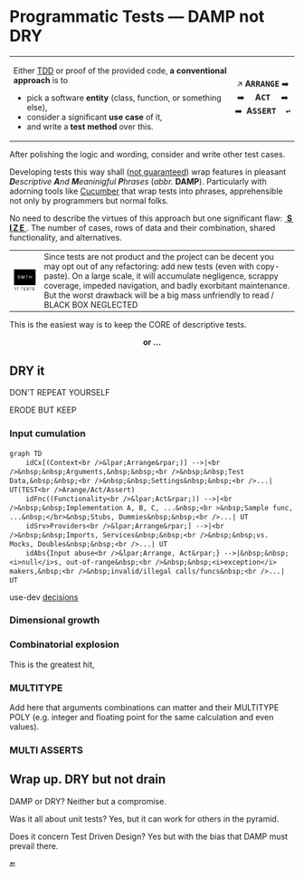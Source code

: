 # Programmatic Tests &mdash; DAMP not DRY

<table><tr><td><p>Either <a href="../../asDrive">TDD</a> or proof of the provided code, <b>a conventional approach</b> is to</p>
    <ul>
        <li>pick a software <b>entity</b> (class, function, or something else),</li>
        <li>consider a significant <b>use case</b> of it,</li>
        <li>and write a <b>test method</b> over this.</li>
    </ul>
</td><td><p align="center">
↗️&nbsp;<b>A<samp>RRANGE</samp></b>&nbsp;➡️ <br />➡️&nbsp;&nbsp;&nbsp;&nbsp;&nbsp;<b>A<samp>CT</samp></b>&nbsp;&nbsp;&nbsp;&nbsp;&nbsp;➡️ <br />➡️&nbsp;&nbsp;<b>A<samp>SSERT&nbsp;&nbsp;↩️</samp></b>
</p></td></tr></table>

After polishing the logic and wording, consider and write other test cases. 

Developing tests this way shall (<ins>not guaranteed</ins>) wrap features in pleasant _<b>D</b>escriptive <b>A</b>nd <b>M</b>eaninigful <b>P</b>hrases_ (_abbr._ <b>DAMP</b>). Particularly with adorning tools like [Cucumber](https://cucumber.io/docs/guides/10-minute-tutorial/?lang=java#write-a-scenario) that wrap tests into phrases, apprehensible not only by programmers but normal folks.

No need to describe the virtues of this approach but one significant flaw: <ins>&nbsp;<b>S&thinsp;I&thinsp;Z&thinsp;E</b>&nbsp;</ins>. The number of cases, rows of data and their combination, shared functionality, and alternatives.

<table><tr><td><picture><img alt="&nbsp;Black box of test (not of tested code)" src="../../../../_rsc/_img/memes/ItTestsSmth.jpg" /></picture>    
</td><td>
Since tests are not product and the project can be decent you may opt out of any refactoring: add new tests (even with copy-paste). On a large scale, it will accumulate negligence, scrappy coverage, impeded navigation, and badly exorbitant maintenance. 
But the worst drawback will be a big mass unfriendly to read / BLACK BOX NEGLECTED    
</td></tr></table>

This is the easiest way is to keep the CORE of descriptive tests.

<p align="center"><b>or&nbsp;...</b></p>

## DRY it

DON'T REPEAT YOURSELF

ERODE BUT KEEP

### Input cumulation

```mermaid
graph TD
    idCx[(Context<br />&lpar;Arrange&rpar;)] -->|<br />&nbsp;&nbsp;Arguments,&nbsp;&nbsp;<br />&nbsp;&nbsp;Test Data,&nbsp;&nbsp;<br />&nbsp;&nbsp;Settings&nbsp;&nbsp;<br />...| UT(TEST<br />Arange/Act/Assert)
    idFnc((Functionality<br />&lpar;Act&rpar;)) -->|<br />&nbsp;&nbsp;Implementation A, B, C, ...&nbsp;<br >&nbsp;Sample func, ...&nbsp;</br>&nbsp;Stubs, Dummies&nbsp;&nbsp;<br />...| UT
    idSrv>Providers<br />&lpar;Arrange&rpar;] -->|<br />&nbsp;&nbsp;Imports, Services&nbsp;&nbsp;<br />&nbsp;&nbsp;vs. Mocks, Doubles&nbsp;&nbsp;<br />...| UT
    idAbs{Input abuse<br />&lpar;Arrange, Act&rpar;} -->|&nbsp;&nbsp;<i>null</i>s, out-of-range&nbsp;<br />&nbsp;&nbsp;<i>exception</i> makers,&nbsp;<br />&nbsp;invalid/illegal calls/funcs&nbsp;<br />...| UT

```

use-dev [decisions](https://github.com/Kyriosity/use-dev/blob/main/README+/tests/README+/prog_tests-multi_feed.md)

### Dimensional growth

### Combinatorial explosion

This is the greatest hit, 

### MULTITYPE

Add here that arguments combinations can matter and their MULTITYPE POLY (e.g. integer and floating point for the same calculation and even values).

### MULTI ASSERTS


## Wrap up. DRY but not drain 

DAMP or DRY? Neither but a compromise.

Was it all about unit tests? Yes, but it can work for others in the pyramid.

Does it concern Test Driven Design? Yes but with the bias that DAMP must prevail there.

🔚

